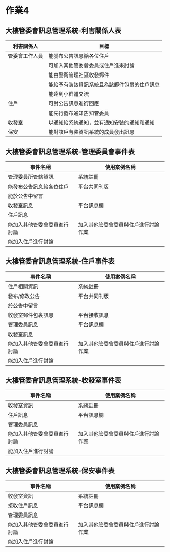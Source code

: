 # 作業4
## 大樓管委會訊息管理系統-利害關係人表
|利害關係人|目標|
|-----|-----|
|管委會工作人員|能發布公告訊息給各位住戶|
||可加入其他管委會委員或住戶進來討論|
||能由警衛管理社區收發郵件|
||能給予有裝該資訊系統且為該郵件包裹的住戶訊息|
||能達到小群體交流|
|住戶|可對公告訊息進行回應|
||能先行發布通知告知管委員|
|收發室|以通知給系統通知，並有通知安裝的通知和通知|
|保安|能對該戶有裝資訊系統的成員發出訊息|

## 大樓管委會訊息管理系統-管理委員會事件表
|事件名稱|使用案例名稱|
|-----|-----|
|管理委員所管轄資訊|系統註冊|
|能發布公告訊息給各位住戶|平台共同刊版|
|能於公告中留言||
|收發室訊息|平台訊息欄|
|住戶訊息||
|能加入其他管委會委員進行討論|加入其他管委會委員與住戶進行討論作業|
|能加入住戶進行討論||
## 大樓管委會訊息管理系統-住戶事件表
|事件名稱|使用案例名稱|
|-----|-----|
|住戶相關資訊|系統註冊|
|發布/修改公告|平台共同刊版|
|於公告中留言||
|收發室郵件包裹訊息|平台接收訊息|
|管理委員訊息|平台訊息欄|
|收發室訊息||
|能加入其他管委會委員進行討論|加入其他管委會委員與住戶進行討論作業|
|能加入住戶進行討論||
## 大樓管委會訊息管理系統-收發室事件表
|事件名稱|使用案例名稱|
|-----|-----|
|收發室資訊|系統註冊|
|住戶訊息|平台訊息欄|
|管理委員訊息||
|能加入其他管委會委員進行討論|加入其他管委會委員與住戶進行討論作業|
|能加入住戶進行討論||
## 大樓管委會訊息管理系統-保安事件表
|事件名稱|使用案例名稱|
|-----|-----|
|收發室資訊|系統註冊|
|接收住戶訊息|平台訊息欄|
|管理委員訊息||
|能加入其他管委會委員進行討論|加入其他管委會委員與住戶進行討論作業|
|能加入住戶進行討論||

